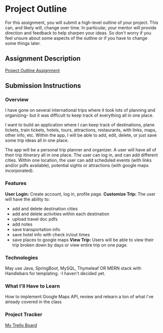 # Project Outline

For this assignment, you will submit a high-level outline of your project. This can, and likely will, change over time. In particular, your mentor will provide direction and feedback to help sharpen your ideas. So don't worry if you feel unsure about some aspects of the outline or if you have to change some things later.

## Assignment Description

[Project Outline Assignment](https://education.launchcode.org/liftoff/modules/assignments/project-outline)

## Submission Instructions

### Overview

I have gone on several international trips where it took lots of planning and organizing- but it was difficult to keep track of everything all in one place.

I want to build an application where I can keep track of destinations, plane tickets, train tickets, hotels, tours, attractions, restaurants, with links, maps, other info, etc. Within the app, I will be able to add, edit, delete, or just save some trip ideas all in one place.

The app will be a personal trip planner and organizer. A user will have all of their trip itinerary all in one place. The user can log in, and can add different cities. Within one location, the user can add scheduled events (with links and/or pdfs available), potential sights or attractions (with google maps incorporated).

### Features

**User Login:**
Create account, log in, profile page.
**Customize Trip:**
The user will have the ability to:

- add and delete destination cities
- add and delete activities within each destination
- upload travel doc pdfs
- add notes
- save transportation info
- save hotel info with check in/out times
- save places to google maps
  **View Trip:**
  Users will be able to view their trip broken down by days or view entire trip on one page.

### Technologies

May use Java, SpringBoot, MySQL, Thymeleaf
OR
MERN stack with Handlebars for templating.
-I haven't decided yet.

### What I'll Have to Learn

How to implement Google Maps API, review and relearn a ton of what i've already covered in the class

### Project Tracker

[My Trello Board](https://trello.com/b/M3boA76T/liftoff)
